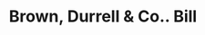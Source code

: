 ---
doi: 10.7916/D86X0P2C
date_other: '1890'
date_other_textual: 1890-1899
form: printed ephemera
genre:
- Invoices
name:
- Brown, Durrell & Co.
object_in_context_url: https://biggert.cul.columbia.edu/items/view/ave_biggert_00344
subject_hierarchical_geographic:
- Boston, Massachusetts, United States
subject_name:
- Brown, Durrell & Co.
title: Brown, Durrell & Co.. Bill
sort_title: Brown, Durrell & Co.. Bill
call_number: ave_biggert_00344
coordinates:
- 42.35805555555556,-71.06361111111111
pid: ave_biggert_00344
identifiers: ave_biggert_00344
thumbnail: https://derivativo-1.library.columbia.edu/iiif/2/ldpd:344118/full/!256,256/0/native.jpg
permalink: /biggert/ave_biggert_00344/
layout: iiif-image-page
---